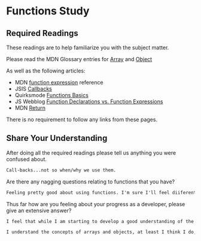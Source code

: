# Functions Study

## Required Readings

These readings are to help familiarize you with the subject matter.

Please read the MDN Glossary entries for [Array](https://developer.mozilla.org/en-US/docs/Glossary/array) and [Object](https://developer.mozilla.org/en-US/docs/Glossary/Object)

As well as the following articles:

-   MDN [function expression](https://developer.mozilla.org/en-US/docs/Web/JavaScript/Reference/Operators/function) reference
-   JSIS [Callbacks](http://javascriptissexy.com/understand-javascript-callback-functions-and-use-them/)
-   Quirksmode [Functions Basics](http://www.quirksmode.org/js/function.html)
-   JS Webblog [Function Declarations vs. Function Expressions](https://javascriptweblog.wordpress.com/2010/07/06/function-declarations-vs-function-expressions/)
-   MDN [Return](https://developer.mozilla.org/en-US/docs/Web/JavaScript/Reference/Statements/return)

There is no requirement to follow any links from these pages.

## Share Your Understanding

After doing all the required readings please tell us anything you were confused about.

```md
Call-backs...not so when/why we use them.
```

Are there any nagging questions relating to functions that you have?

```md
Feeling pretty good about using functions. I'm sure I'll feel diiferently about them at some point, but at the moment, after doing the reading on the, I feel alright working with them.
```

Thus far how are you feeling about your progress as a developer, please give
an extensive answer?

```md
I feel that while I am starting to develop a good understanding of the logic that drives the codes we have been working on during 'code along', however that is only after udnerstanding what the code is supposed to do and then reading through it for a few minutes to try and grasp the concept. What has been difficult about this, however, is that I am having a diffictult timing understanding the JS tools we have learned, how to implement them(without prior example), and the whether or not something is a js tool, or something reliant on external conditions.

I understand the concepts of arrays and objects, at least I think I do, I am just having a tough time visualizing how to implement them properly. Breaking code down into small bits seems to be the best way to go about this, even though it usually means going back and changing things...regularly.  
```
